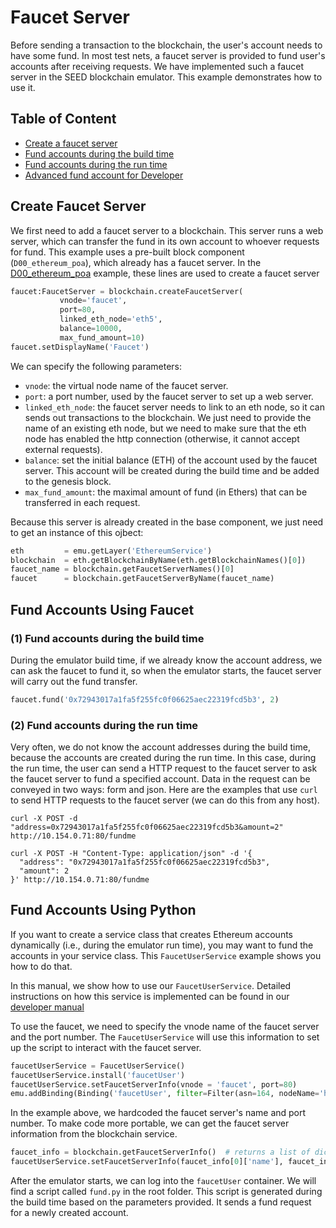 # Faucet Server

Before sending a transaction to the blockchain, the user's account needs
to have some fund. In most test nets, a faucet server is provided to
fund user's accounts after receiving requests. We have implemented
such a faucet server in the SEED blockchain emulator.
This example demonstrates how to use it. 


## Table of Content

- [Create a faucet server](#create-faucet-server)
- [Fund accounts during the build time](#fund-account-build-time)
- [Fund accounts during the run time](#fund-account-run-time)
- [Advanced fund account for Developer](#fund-account-advanced)


<a id="create-faucet-server"></a>
## Create Faucet Server

We first need to add a faucet server to a blockchain. This server
runs a web server, which can transfer the fund in its own account
to whoever requests for fund.  This example uses
a pre-built block component (`D00_ethereum_poa`), which already has a faucet server.
In the [D00_ethereum_poa](../D00_ethereum_poa/) example, these lines are
used to create a faucet server

```python
faucet:FaucetServer = blockchain.createFaucetServer(
           vnode='faucet',
           port=80,
           linked_eth_node='eth5',
           balance=10000,
           max_fund_amount=10)
faucet.setDisplayName('Faucet')
```

We can specify the following parameters: 
- `vnode`: the virtual node name of the faucet server.
- `port`: a port number, used by the faucet server to set up a web server.
- `linked_eth_node`: the faucet server needs to link to an eth node, so it can
  sends out transactions to the blockchain. We just need to provide the name
  of an existing eth node, but we need to make sure that the eth node
  has enabled the http connection (otherwise, it cannot accept external requests). 
- `balance`: set the initial balance (ETH) of the account used by the faucet server.
  This account will be created during the build time and be added to the genesis block.
- `max_fund_amount`: the maximal amount of fund (in Ethers) that can be transferred 
  in each request.

Because this server is already created in the base component,
we just need to get an instance of this ojbect:

```python
eth         = emu.getLayer('EthereumService')
blockchain  = eth.getBlockchainByName(eth.getBlockchainNames()[0])
faucet_name = blockchain.getFaucetServerNames()[0]
faucet      = blockchain.getFaucetServerByName(faucet_name)
```


## Fund Accounts Using Faucet

<a id="fund-account-build-time"></a>
### (1) Fund accounts during the build time

During the emulator build time, if we already know the account address,
we can ask the faucet to fund it, so when the 
emulator starts, the faucet server will carry out the fund transfer. 

```python
faucet.fund('0x72943017a1fa5f255fc0f06625aec22319fcd5b3', 2)
```

<a id="fund-account-run-time"></a>
### (2) Fund accounts during the run time

Very often, we do not know the account addresses during the build time, because
the accounts are created during the run time. In this case, during the run
time, the user can send a HTTP request to the faucet server to ask
the faucet server to fund a specified account. Data in the request
can be conveyed in two ways: form and json. Here are the examples
that use `curl` to send HTTP requests to the faucet server (we can
do this from any host). 

```
curl -X POST -d "address=0x72943017a1fa5f255fc0f06625aec22319fcd5b3&amount=2" http://10.154.0.71:80/fundme 
```

```
curl -X POST -H "Content-Type: application/json" -d '{
  "address": "0x72943017a1fa5f255fc0f06625aec22319fcd5b3",
  "amount": 2
}' http://10.154.0.71:80/fundme
```


## Fund Accounts Using Python

If you want to create a service class that creates Ethereum accounts
dynamically (i.e., during the emulator run time),
you may want to fund the accounts in your service class. 
This `FaucetUserService` example shows you how to do that.

In this manual, we show how to use our `FaucetUserService`.
Detailed instructions on how this service is implemented can be found
in our [developer manual](../../../docs/developer_manual/blockchain/faucet-user-service.md)

To use the faucet, we need to specify the vnode name of the faucet server and the
port number. The `FaucetUserService` will use this information to set up
the script to interact with the faucet server. 

```python
faucetUserService = FaucetUserService()
faucetUserService.install('faucetUser')
faucetUserService.setFaucetServerInfo(vnode = 'faucet', port=80)
emu.addBinding(Binding('faucetUser', filter=Filter(asn=164, nodeName='host_0')))
```

In the example above, we hardcoded the faucet server's name and port number.
To make code more portable, we can get the faucet server information from
the blockchain service. 

```python
faucet_info = blockchain.getFaucetServerInfo()  # returns a list of dictionary
faucetUserService.setFaucetServerInfo(faucet_info[0]['name'], faucet_info[0]['port'])
```

After the emulator starts, we can log into the `faucetUser` container.
We will find a script called `fund.py` in the root folder.
This script is generated during the build time based on the parameters
provided. It sends a fund request for a newly created account.

